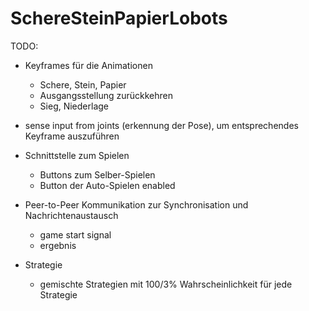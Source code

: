 # SchereSteinPapierLobots


TODO: 
- Keyframes für die Animationen
  - Schere, Stein, Papier
  - Ausgangsstellung zurückkehren
  - Sieg, Niederlage
- sense input from joints (erkennung der Pose), um entsprechendes Keyframe auszuführen

- Schnittstelle zum Spielen
  - Buttons zum Selber-Spielen
  - Button der Auto-Spielen enabled

- Peer-to-Peer Kommunikation zur Synchronisation und Nachrichtenaustausch
  - game start signal
  - ergebnis

- Strategie
  - gemischte Strategien mit 100/3% Wahrscheinlichkeit für jede Strategie
